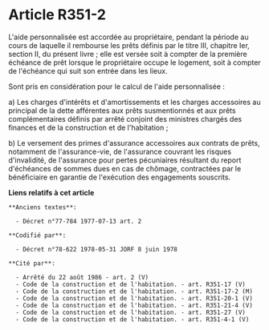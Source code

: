 # Article R351-2

L'aide personnalisée est accordée au propriétaire, pendant la période au cours de laquelle il rembourse les prêts définis par
le titre III, chapitre Ier, section II, du présent livre ; elle est versée soit à compter de la première échéance de prêt
lorsque le propriétaire occupe le logement, soit à compter de l'échéance qui suit son entrée dans les lieux.

Sont pris en considération pour le calcul de l'aide personnalisée :

a) Les charges d'intérêts et d'amortissements et les charges accessoires au principal de la dette afférentes aux prêts
susmentionnés et aux prêts complémentaires définis par arrêté conjoint des ministres chargés des finances et de la
construction et de l'habitation ;

b) Le versement des primes d'assurance accessoires aux contrats de prêts, notamment de l'assurance-vie, de l'assurance
couvrant les risques d'invalidité, de l'assurance pour pertes pécuniaires résultant du report d'échéances de sommes dues en
cas de chômage, contractées par le bénéficiaire en garantie de l'exécution des engagements souscrits.

**Liens relatifs à cet article**

	**Anciens textes**:

	  - Décret n°77-784 1977-07-13 art. 2

	**Codifié par**:

	  - Décret n°78-622 1978-05-31 JORF 8 juin 1978

	**Cité par**:

	  - Arrêté du 22 août 1986 - art. 2 (V)
	  - Code de la construction et de l'habitation. - art. R351-17 (V)
	  - Code de la construction et de l'habitation. - art. R351-17-2 (M)
	  - Code de la construction et de l'habitation. - art. R351-20-1 (V)
	  - Code de la construction et de l'habitation. - art. R351-21-4 (V)
	  - Code de la construction et de l'habitation. - art. R351-27 (V)
	  - Code de la construction et de l'habitation. - art. R351-4-1 (V)
